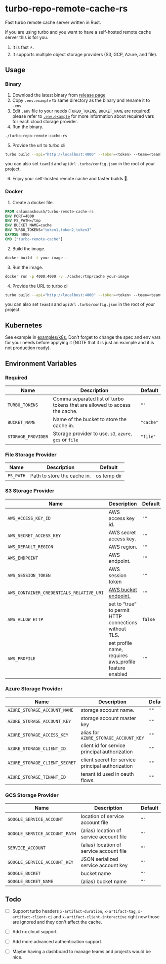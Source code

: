 # turbo-repo-remote-cache-rs

Fast turbo remote cache server written in Rust.

if you are using turbo and you want to have a self-hosted remote cache server this is for you.

1. It is fast ⚡️.
2. It supports multiple object storage providers (S3, GCP, Azure, and file).


## Usage

### Binary
1. Download the latest binary from [release page](https://github.com/salamaashoush/turbo-remote-cache-rs/releases)
2. Copy `.env.example` to same directory as the binary and rename it to `.env`.
3. Edit `.env` file to your needs (`TURBO_TOKENS`, `BUCKET_NAME` are required) please refer to [`.env.example`](./.env.example) for more information about required vars for each cloud storage provider.
4. Run the binary.
```bash
./turbo-repo-remote-cache-rs
```
5. Provide the url to turbo cli
```bash
turbo build --api="http://localhost:4000" --token=<token> --team=<team> 
```
you can also set `teamId` and `apiUrl` `.turbo/config.json` in the root of your project.

6. Enjoy your self-hosted remote cache and faster builds 🚀.

### Docker
1. Create a docker file.
```Dockerfile
FROM salamaashoush/turbo-remote-cache-rs
ENV PORT=4000
ENV FS_PATH=/tmp
ENV BUCKET_NAME=cache
ENV TURBO_TOKENS="token1,token2,token3"
EXPOSE 4000
CMD ["turbo-remote-cache"]
```
2. Build the image.
```bash
docker build -t your-image .
```
3. Run the image.
```bash
docker run -p 4000:4000 -v ./cache:/tmp/cache your-image
```
4. Provide the URL to turbo cli
```bash
turbo build --api="http://localhost:4000" --token=<token> --team=<team> 
```
you can also set `teamId` and `apiUrl` `.turbo/config.json` in the root of your project.

## Kubernetes
See example in [examples/k8s](./examples/k8s), Don't forget to change the spec and env vars for your needs before applying it (NOTE that it is just an example and it is not production ready).

## Environment Variables

### Required
| Name | Description | Default |
|------|-------------|---------|
| `TURBO_TOKENS` | Comma separated list of turbo tokens that are allowed to access the cache. | `""` |
| `BUCKET_NAME` | Name of the bucket to store the cache in. | `"cache"` |
| `STORAGE_PROVIDER` | Storage provider to use. `s3`, `azure`, `gcs` or `file` | `"file"` |

### File Storage Provider
| Name | Description | Default |
|------|-------------|---------|
| `FS_PATH` | Path to store the cache in. | os temp dir |

### S3 Storage Provider
| Name | Description | Default |
|------|-------------|---------|
| `AWS_ACCESS_KEY_ID` | AWS access key id. | `""` |
| `AWS_SECRET_ACCESS_KEY` | AWS secret access key. | `""` |
| `AWS_DEFAULT_REGION` | AWS region. | `""` |
| `AWS_ENDPOINT` | AWS endpoint. | `""` |
| `AWS_SESSION_TOKEN` | AWS session token | `""` |
| `AWS_CONTAINER_CREDENTIALS_RELATIVE_URI` |[AWS bucket endpoint.](https://docs.aws.amazon.com/AmazonECS/latest/developerguide/task-iam-roles.html) | `""` |
| `AWS_ALLOW_HTTP` | set to “true” to permit HTTP connections without TLS. | `false` |
| `AWS_PROFILE` | set profile name, requires aws_profile feature enabled | `""` |

### Azure Storage Provider
| Name | Description | Default |
|------|-------------|---------|
| `AZURE_STORAGE_ACCOUNT_NAME` | storage account name. | `""` |
| `AZURE_STORAGE_ACCOUNT_KEY` | storage account master key | `""` |
| `AZURE_STORAGE_ACCESS_KEY` | alias for `AZURE_STORAGE_ACCOUNT_KEY` | `""` |
| `AZURE_STORAGE_CLIENT_ID` | client id for service principal authorization | `""` |
| `AZURE_STORAGE_CLIENT_SECRET` |  client secret for service principal authorization | `""` |
| `AZURE_STORAGE_TENANT_ID` | tenant id used in oauth flows | `""` |

### GCS Storage Provider
| Name | Description | Default |
|------|-------------|---------|
| `GOOGLE_SERVICE_ACCOUNT` | location of service account file | `""` |
| `GOOGLE_SERVICE_ACCOUNT_PATH` | (alias) location of service account file | `""` |
| `SERVICE_ACCOUNT` | (alias) location of service account file | `""` |
| `GOOGLE_SERVICE_ACCOUNT_KEY` | JSON serialized service account key | `""` |
| `GOOGLE_BUCKET` | bucket name | `""` |
| `GOOGLE_BUCKET_NAME` | (alias) bucket name | `""` |

## Todo

- [ ] Support turbo headers `x-artifact-duration`, `x-artifact-tag`, `x-artifact-client-ci` and `x-artifact-client-interactive` right now those are ignored and they don't affect the cache.
- [ ] Add nx cloud support.
- [ ] Add more advanced authentication support.
- [ ] Maybe having a dashboard to manage teams and projects would be nice.

